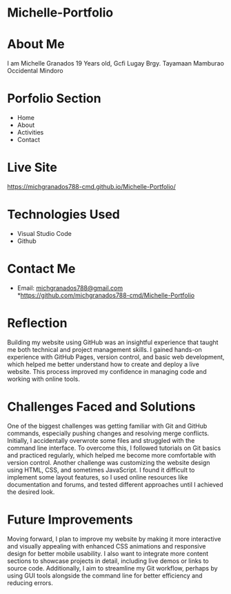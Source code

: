 # Michelle-Portfolio

# About Me
 I am Michelle Granados 19 Years old, Gcfi Lugay Brgy. Tayamaan Mamburao Occidental Mindoro

 # Porfolio Section
 * Home
 * About
 * Activities
 * Contact

# Live Site
https://michgranados788-cmd.github.io/Michelle-Portfolio/

# Technologies Used
* Visual Studio Code
* Github

# Contact Me
* Email: michgranados788@gmail.com
*https://github.com/michgranados788-cmd/Michelle-Portfolio

# Reflection 
Building my website using GitHub was an insightful experience that taught me both technical and project management skills. I gained hands-on experience with GitHub Pages, version control, and basic web development, which helped me better understand how to create and deploy a live website. This process improved my confidence in managing code and working with online tools.

# Challenges Faced and Solutions
One of the biggest challenges was getting familiar with Git and GitHub commands, especially pushing changes and resolving merge conflicts. Initially, I accidentally overwrote some files and struggled with the command line interface. To overcome this, I followed tutorials on Git basics and practiced regularly, which helped me become more comfortable with version control. Another challenge was customizing the website design using HTML, CSS, and sometimes JavaScript. I found it difficult to implement some layout features, so I used online resources like documentation and forums, and tested different approaches until I achieved the desired look.

# Future Improvements
Moving forward, I plan to improve my website by making it more interactive and visually appealing with enhanced CSS animations and responsive design for better mobile usability. I also want to integrate more content sections to showcase projects in detail, including live demos or links to source code. Additionally, I aim to streamline my Git workflow, perhaps by using GUI tools alongside the command line for better efficiency and reducing errors.
